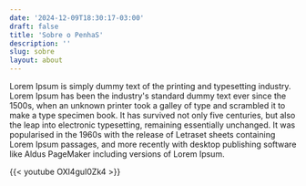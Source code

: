 ```yaml
---
date: '2024-12-09T18:30:17-03:00'
draft: false
title: 'Sobre o PenhaS'
description: ''
slug: sobre
layout: about
---
```


Lorem Ipsum is simply dummy text of the printing and typesetting industry. Lorem Ipsum has been the industry's standard dummy text ever since the 1500s, when an unknown printer took a galley of type and scrambled it to make a type specimen book. It has survived not only five centuries, but also the leap into electronic typesetting, remaining essentially unchanged. It was popularised in the 1960s with the release of Letraset sheets containing Lorem Ipsum passages, and more recently with desktop publishing software like Aldus PageMaker including versions of Lorem Ipsum.

{{< youtube OXl4guI0Zk4 >}}
